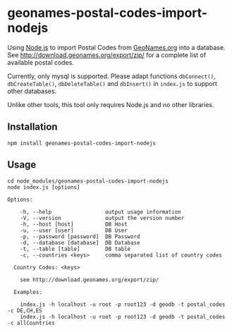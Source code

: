 geonames-postal-codes-import-nodejs
===================================

Using [Node.js](http://nodejs.org) to import Postal Codes from [GeoNames.org](http://www.geonames.org) into a database. See http://download.geonames.org/export/zip/ for a complete list of available postal codes. 

Currently, only mysql is supported. Please adapt functions ````dbConnect()````, ````dbCreateTable()````, ````dbDeleteTable()```` and ````dbInsert()```` in ````index.js```` to support other databases.

Unlike other tools, this tool only requires Node.js and no other libraries.


Installation
------------

````
npm install geonames-postal-codes-import-nodejs
````


Usage
-----

````
cd node_modules/geonames-postal-codes-import-nodejs
node index.js [options]

Options:

    -h, --help                 output usage information
    -V, --version              output the version number
    -h, --host [host]          DB Host
    -u, --user [user]          DB User
    -p, --password [password]  DB Password
    -d, --database [database]  DB Database
    -t, --table [table]        DB table
    -c, --countries <keys>     comma separated list of country codes

  Country Codes: <keys>

    see http://download.geonames.org/export/zip/

  Examples:

    index.js -h localhost -u root -p root123 -d geodb -t postal_codes -c DE,CH,ES
    index.js -h localhost -u root -p root123 -d geodb -t postal_codes -c allCountries
```` 